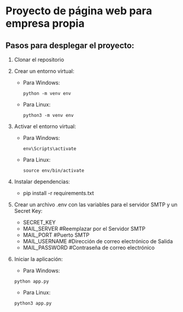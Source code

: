 # Proyecto de página web para empresa propia

## Pasos para desplegar el proyecto:

1. Clonar el repositorio

2. Crear un entorno virtual:
   - Para Windows:
     ```
     python -m venv env
     ```
   - Para Linux:
     ```
     python3 -m venv env
     ```

3. Activar el entorno virtual:
   - Para Windows:
     ```
     env\Scripts\activate
     ```
   - Para Linux:
     ```
     source env/bin/activate
     ```

4. Instalar dependencias:
    - pip install -r requirements.txt

5. Crear un archivo .env con las variables para el servidor SMTP y un Secret Key:
    - SECRET_KEY        
    - MAIL_SERVER      #Reemplazar por el Servidor SMTP
    - MAIL_PORT        #Puerto SMTP
    - MAIL_USERNAME    #Dirección de correo electrónico de Salida
    - MAIL_PASSWORD    #Contraseña de correo electrónico 


5. Iniciar la aplicación:
    - Para Windows:
    ```
    python app.py
    ```
    - Para Linux:
    ```
    python3 app.py
    ```

